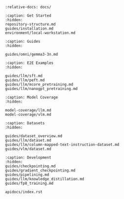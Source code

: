 ```{include} ../README.md
:relative-docs: docs/
```

```{toctree}
:caption: Get Started
:hidden:
repository-structure.md
guides/installation.md
environment/local-workstation.md
```

<!--
environment/cluster.md
-->

```{toctree}
:caption: Guides
:hidden:

guides/omni/gemma3-3n.md
```

```{toctree}
:caption: E2E Examples
:hidden:

guides/llm/sft.md
guides/llm/peft.md
guides/llm/mcore_pretraining.md
guides/llm/nanogpt_pretraining.md
```

```{toctree}
:caption: Model Coverage
:hidden:

model-coverage/llm.md
model-coverage/vlm.md
```

```{toctree}
:caption: Datasets
:hidden:

guides/dataset_overview.md
guides/llm/dataset.md
guides/llm/column-mapped-text-instruction-dataset.md
guides/vlm/dataset.md
```

```{toctree}
:caption: Development
:hidden:
guides/checkpointing.md
guides/gradient_checkpointing.md
guides/pipelining.md
guides/llm/knowledge_distillation.md
guides/fp8_training.md

apidocs/index.rst
```
